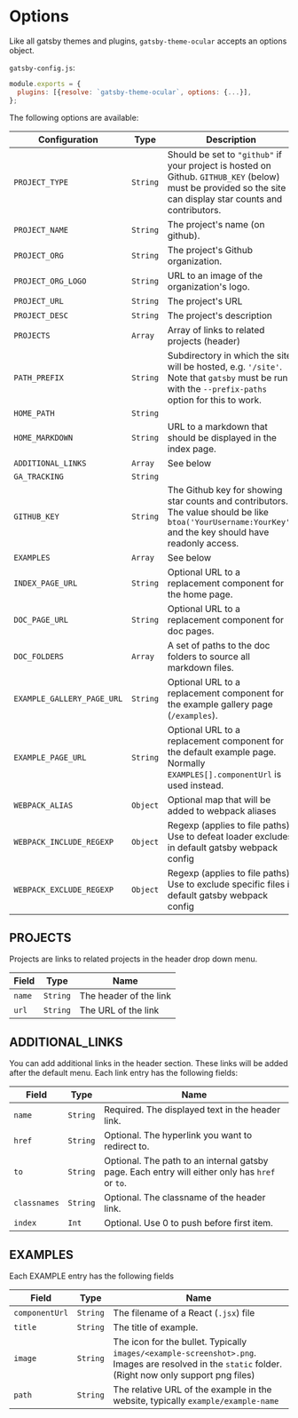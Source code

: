# Options

Like all gatsby themes and plugins, `gatsby-theme-ocular` accepts an options object.

`gatsby-config.js`:
```js
module.exports = {
  plugins: [{resolve: `gatsby-theme-ocular`, options: {...}],
};
```

The following options are available:

| Configuration      | Type | Description |
| --- | --- | --- |
| `PROJECT_TYPE`     | `String` | Should be set to `"github"` if your project is hosted on Github. `GITHUB_KEY` (below) must be provided so the site can display star counts and contributors. |
| `PROJECT_NAME`     | `String` | The project's name (on github). |
| `PROJECT_ORG`      | `String` | The project's Github organization. |
| `PROJECT_ORG_LOGO`     | `String`  | URL to an image of the organization's logo. |
| `PROJECT_URL`      | `String` | The project's URL |
| `PROJECT_DESC`     | `String` | The project's description |
| `PROJECTS`         | `Array`  | Array of links to related projects (header) |
| `PATH_PREFIX`        | `String` | Subdirectory in which the site will be hosted, e.g. `'/site'`. Note that `gatsby` must be run with the `--prefix-paths` option for this to work.|
| `HOME_PATH`        | `String` | |
| `HOME_MARKDOWN`     | `String`  | URL to a markdown that should be displayed in the index page. |
| `ADDITIONAL_LINKS` | `Array` | See below |
| `GA_TRACKING`      | `String` | |
| `GITHUB_KEY`       | `String` | The Github key for showing star counts and contributors. The value should be like `btoa('YourUsername:YourKey')` and the key should have readonly access. | |
| `EXAMPLES`         | `Array` | See below |
| `INDEX_PAGE_URL` | `String`  | Optional URL to a replacement component for the home page. |
| `DOC_PAGE_URL` | `String`  | Optional URL to a replacement component for doc pages. |
| `DOC_FOLDERS` | `Array`  | A set of paths to the doc folders to source all markdown files. |
| `EXAMPLE_GALLERY_PAGE_URL` | `String`  | Optional URL to a replacement component for the example gallery page (`/examples`). |
| `EXAMPLE_PAGE_URL` | `String`  | Optional URL to a replacement component for the default example page. Normally `EXAMPLES[].componentUrl` is used instead. |
| `WEBPACK_ALIAS` | `Object` | Optional map that will be added to webpack aliases |
| `WEBPACK_INCLUDE_REGEXP` | `Object` | Regexp (applies to file paths). Use to defeat loader excludes in default gatsby webpack config |
| `WEBPACK_EXCLUDE_REGEXP` | `Object` | Regexp (applies to file paths). Use to exclude specific files in default gatsby webpack config |

## PROJECTS

Projects are links to related projects in the header drop down menu.

| Field     | Type     | Name  |
| ---       | ---      | ---   |
| `name`    | `String` | The header of the link |
| `url`    | `String` | The URL of the link |


## ADDITIONAL_LINKS

You can add additional links in the header section. These links will be added after the default menu.
Each link entry has the following fields:

| Field     | Type     | Name  |
| ---       | ---      | ---   |
| `name`    | `String` | Required. The displayed text in the header link. |
| `href`    | `String` | Optional. The hyperlink you want to redirect to. |
| `to`   | `String` | Optional. The path to an internal gatsby page. Each entry will either only has `href` or `to`. |
| `classnames` | `String` | Optional. The classname of the header link.
| `index`      | `Int`    | Optional. Use 0 to push before first item. |


## EXAMPLES

Each EXAMPLE entry has the following fields

| Field          | Type     | Name  |
| ---            | ---      | ---   |
| `componentUrl` | `String` | The filename of a React (`.jsx`) file |
| `title`        | `String` | The title of example. |
| `image`        | `String` | The icon for the bullet. Typically `images/<example-screenshot>.png`. Images are resolved in the `static` folder. (Right now only support png files) |
| `path`         | `String` | The relative URL of the example in the website, typically `example/example-name` |
